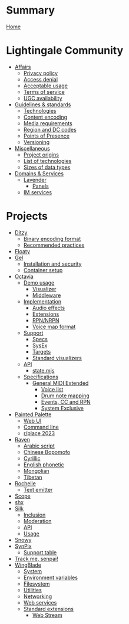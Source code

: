# Summary

[Home](README.md)

# Lightingale Community
- [Affairs]()
  - [Privacy policy](ltgc/privacy-policy.md)
  - [Access denial](ltgc/access-denial.md)
  - [Acceptable usage](ltgc/aup.md)
  - [Terms of service](ltgc/tos.md)
  - [UGC availability](ltgc/nougc.md)
- [Guidelines & standards]()
  - [Technologies](ltgc/tech.md)
  - [Content encoding](ltgc/encode.md)
  - [Media requirements](ltgc/media.md)
  - [Region and DC codes](ltgc/datacentre.md)
  - [Points of Presence](ltgc/pop.md)
  - [Versioning](ltgc/versioning.md)
- [Miscellaneous]()
  - [Project origins](ltgc/project-origin.md)
  - [List of technologies](ltgc/list-tech.md)
  - [Sizes of data types](ltgc/list-dtype.md)
- [Domains & Services](ltgc/ds.md)
  - [Lavender](lavender/README.md)
    - [Panels](lavender/panel.md)
  - [IM services](matrix/README.md)

# Projects
- [Ditzy](ditzy/README.md)
  - [Binary encoding format](ditzy/binfmt.md)
  - [Recommended practices](ditzy/generic.md)
- [Floaty](floaty/README.md)
- [Gel](gel/README.md)
  - [Installation and security](gel/usage.md)
  - [Container setup](gel/lxc.md)
- [Octavia](octavia/README.md)
  - [Demo usage]()
    - [Visualizer](octavia/demo/scr.md)
    - [Middleware](octavia/demo/mw.md)
  - [Implementation]()
    - [Audio effects](octavia/impl/efx.md)
    - [Extensions](octavia/impl/ext.md)
    - [RPN/NRPN](octavia/impl/pn.md)
    - [Voice map format](octavia/impl/maps.md)
  - [Support]()
    - [Specs](octavia/support/implementation.md)
    - [SysEx](octavia/support/sysex.md)
    - [Targets](octavia/support/target.md)
    - [Standard visualizers](octavia/support/screen.md)
  - [API]()
    - [state.mjs](octavia/state/README.md)
  - [Specifications]()
    - [General MIDI Extended](octavia/spec/gme/README.md)
      - [Voice list](octavia/spec/gme/voice.md)
      - [Drum note mapping](octavia/spec/gme/drum.md)
      - [Events, CC and RPN](octavia/spec/gme/ch.md)
      - [System Exclusive](octavia/spec/gme/sysex.md)
- [Painted Palette](painted/README.md)
  - [Web UI](painted/web.md)
  - [Command line](painted/cli.md)
  - [r/place 2023](painted/rplace2023.md)
- [Raven](raven/README.md)
  - [Arabic script](raven/arabic.md)
  - [Chinese Bopomofo](raven/zh-bpmf.md)
  - [Cyrillic](raven/cyrillic.md)
  - [English phonetic](raven/en-alt.md)
  - [Mongolian](raven/mn.md)
  - [Tibetan](raven/bo.md)
- [Rochelle](rochelle/README.md)
  - [Text emitter](rochelle/text-emit.md)
- [Scope](scope/README.md)
- [shx](shx/README.md)
- [Silk](silk/README.md)
  - [Inclusion](silk/include.md)
  - [Moderation](silk/mod.md)
  - [API](silk/api.md)
  - [Usage](silk/use.md)
- [Snowy](snowy/README.md)
- [SynPix](synpix/README.md)
  - [Support table](synpix/support.md)
- [Track me, senpai!](track-me/README.md)
- [WingBlade](wingblade/README.md)
  - [System](wingblade/system.md)
  - [Environment variables](wingblade/env.md)
  - [Filesystem](wingblade/file.md)
  - [Utilities](wingblade/util.md)
  - [Networking](wingblade/net.md)
  - [Web services](wingblade/web.md)
  - [Standard extensions]()
    - [Web Stream](wingblade/std/stream.md)
